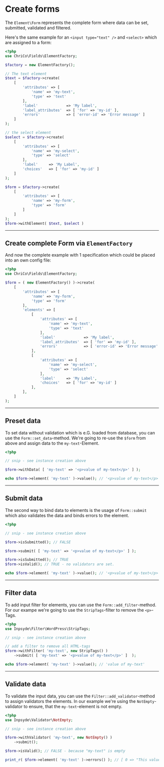 # Create forms
The `Element\Form` represents the complete form where data can be set, submitted, validated and filtered.

Here's the same example for an `<input type="text" />` and `<select>` which are assigned to a form:

```php
<?php
use ChriCo\Fields\ElementFactory;

$factory = new ElementFactory(); 

// The text element
$text = $factory->create(
	[
		'attributes' => [
			'name' => 'my-text',
			'type' => 'text'
		],
		'label'             => 'My label',
		'label_attributes'  => [ 'for' => 'my-id' ],
		'errors'            => [ 'error-id' => 'Error message' ]
	]
);

// the select element
$select = $factory->create(
	[
		'attributes' => [
			'name' => 'my-select',
			'type' => 'select' 
		],
		'label'     => 'My Label',
		'choices'   => [ 'for' => 'my-id' ]
	]
);

$form = $factory->create(
	[
    	'attributes' => [
    		'name' => 'my-form',
    		'type' => 'form'
    	]
    ]
);
$form->withElement( $text, $select )
```

----

## Create complete Form via `ElementFactory`

And now the complete example with 1 specification which could be placed into an own config file:

```php
<?php
use ChriCo\Fields\ElementFactory;

$form = ( new ElementFactory() )->create( 
	[
		'attributes' => [
			'name' => 'my-form',
			'type' => 'form'
		],
		'elements' => [
			[
				'attributes' => [
					'name' => 'my-text',
					'type' => 'text'
				],
				'label'             => 'My label',
				'label_attributes'  => [ 'for' => 'my-id' ],
				'errors'            => [ 'error-id' => 'Error message' ]
			],
			[
				'attributes' => [
					'name' => 'my-select',
					'type' => 'select' 
				],
				'label'     => 'My Label',
				'choices'   => [ 'for' => 'my-id' ]
			],
		],
	]
);
```

----

## Preset data
To set data without validation which is e.G. loaded from database, you can use the `Form::set_data`-method. We're going to re-use the `$form` from above and assign data to the `my-text`-Element.

```php
<?php

// snip - see instance creation above

$form->withData( [ 'my-text' => '<p>value of my-text</p>' ] );

echo $form->element( 'my-text' )->value(); // '<p>value of my-text</p>'
```

----

## Submit data
The second way to bind data to elements is the usage of `Form::submit` which also validates the data and binds errors to the element.


```php
<?php

// snip - see instance creation above

$form->isSubmitted(); // FALSE

$form->submit( [ 'my-text' => '<p>value of my-text</p>' ] );

$form->isSubmitted(); // TRUE
$form->isValid(); // TRUE - no validators are set.

echo $form->element( 'my-text' )->value(); // '<p>value of my-text</p>'
```

----

## Filter data
To add input filter for elements, you can use the `Form::add_filter`-method. For our exampe we're going to use the `StripTags`-filter to remove the `<p>`-Tags.

```php
<?php
use Inpsyde\Filter\WordPress\StripTags;

// snip - see instance creation above

// add a filter to remove all HTML-tags
$form->withFilter( 'my-text', new StripTags() )
	->submit( [ 'my-text' => '<p>value of my-text</p>' ]  );

echo $form->element( 'my-text' )->value(); // 'value of my-text'
```

----

## Validate data
To validate the input data, you can use the `Filter::add_validator`-method to assign validators the elements. In our example we're using the `NotEmpty`-validator to ensure, that the `my-text`-element is not empty.

```php
<?php
use Inpsyde\Validator\NotEmpty;

// snip - see instance creation above

$form->withValidator( 'my-text', new NotEmpty() )
	->submit();

$form->isValid(); // FALSE - because "my-text" is empty

print_r( $form->element( 'my-text' )->errors() ); // [ 0 => "This value should not be empty." ]
```